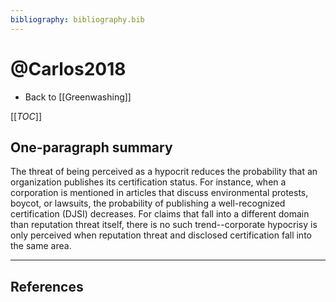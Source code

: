 ```yaml
---
bibliography: bibliography.bib
---
```


# @Carlos2018

* Back to [[Greenwashing]]

[[_TOC_]]

## One-paragraph summary

The threat of being perceived as a hypocrit reduces the probability that an organization publishes its certification status. For instance, when a corporation is mentioned in articles that discuss environmental protests, boycot, or lawsuits, the probability of publishing a well-recognized certification (DJSI) decreases. For claims that fall into a different domain than reputation threat itself, there is no such trend--corporate hypocrisy is only perceived when reputation threat and disclosed certification fall into the same area.

---

## References